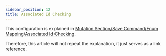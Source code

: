 ```yaml
---
sidebar_position: 12
title: Associated Id Checking  
---
```


This configuration is explained in [Mutation Section/Save Command/Enum Mapping/Associated Id Checking](../mutation/save-command/id-checking).

Therefore, this article will not repeat the explanation, it just serves as a link reference.